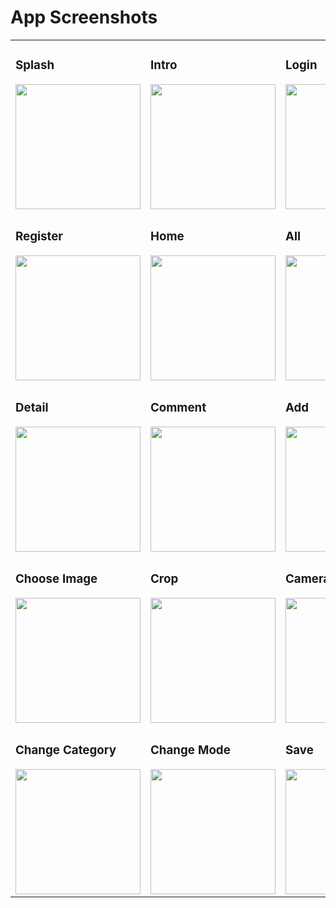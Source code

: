 # App Screenshots

<table>
  <tr>
    <td>
      <h3>Splash</h3>
      <img src="https://github.com/user-attachments/assets/c0f8a893-2662-4c76-b26b-6a7b9bd424b5" width="200"/>
    </td>
    <td>
      <h3>Intro</h3>
      <img src="https://github.com/user-attachments/assets/c51c13a3-8e0d-4554-aed4-9403868d36ad" width="200"/>
    </td>
    <td>
      <h3>Login</h3>
      <img src="https://github.com/user-attachments/assets/a1381227-ceef-430d-94d6-cd1aafdcc7fe" width="200"/>
    </td>
  </tr>
  <tr>
    <td>
      <h3>Register</h3>
      <img src="https://github.com/user-attachments/assets/56d286a8-0a18-4b55-af09-10502af1ebc4" width="200"/>
    </td>
    <td>
      <h3>Home</h3>
      <img src="https://github.com/user-attachments/assets/7041f69f-ee40-48f2-a41e-2d01f9f73929" width="200"/>
    </td>
    <td>
      <h3>All</h3>
      <img src="https://github.com/user-attachments/assets/54277ccc-b2db-4276-be85-a4939795696f" width="200"/>
    </td>
  </tr>
  <tr>
    <td>
      <h3>Detail</h3>
      <img src="https://github.com/user-attachments/assets/2bda1438-cbc4-4829-9cad-f10eab85af26" width="200"/>
    </td>
    <td>
      <h3>Comment</h3>
      <img src="https://github.com/user-attachments/assets/e3b316ed-03b8-476f-97ea-7f7824bfe96f" width="200"/>
    </td>
    <td>
      <h3>Add</h3>
      <img src="https://github.com/user-attachments/assets/3b20801e-cbe7-44f5-841b-806774b35d57" width="200"/>
    </td>
  </tr>
  <tr>
    <td>
      <h3>Choose Image</h3>
      <img src="https://github.com/user-attachments/assets/7d0c9cc2-7358-47fd-b83f-191140346ccc" width="200"/>
    </td>
    <td>
      <h3>Crop</h3>
      <img src="https://github.com/user-attachments/assets/78ad1b47-359d-492c-b3f6-96a7219252c5" width="200"/>
    </td>
    <td>
      <h3>Camera</h3>
      <img src="https://github.com/user-attachments/assets/e29f7463-257e-4079-97d4-f203b249259d" width="200"/>
    </td>
  </tr>
  <tr>
    <td>
      <h3>Change Category</h3>
      <img src="https://github.com/user-attachments/assets/475bfea8-ce6a-4023-acc2-25a784c01656" width="200"/>
    </td>
    <td>
      <h3>Change Mode</h3>
      <img src="https://github.com/user-attachments/assets/dde3d007-8845-4071-9d8e-734410aeb3fe" width="200"/>
    </td>
    <td>
      <h3>Save</h3>
      <img src="https://github.com/user-attachments/assets/e2d84a80-6558-4ad4-aabe-4e62ead3f7aa" width="200"/>
    </td>
  </tr>
</table>
